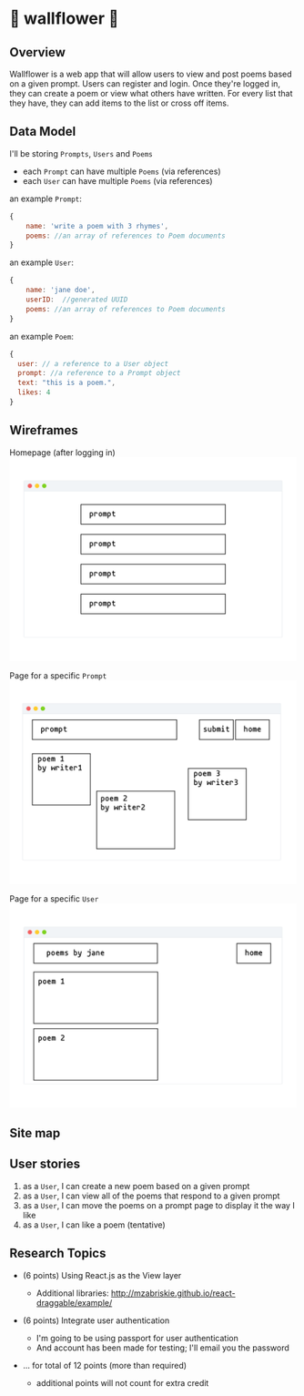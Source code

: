 # 🌸 wallflower 🌼

## Overview

Wallflower is a web app that will allow users to view and post poems based on a given prompt. Users can register and login. Once they're logged in, they can create a poem or view what others have written. For every list that they have, they can add items to the list or cross off items.


## Data Model

I'll be storing `Prompts`, `Users` and `Poems`

* each `Prompt` can have multiple `Poems` (via references)
* each `User` can have multiple `Poems` (via references)

an example `Prompt`:
```javascript
{
    name: 'write a poem with 3 rhymes',
    poems: //an array of references to Poem documents
}
```

an example `User`:

```javascript
{
    name: 'jane doe',
    userID:  //generated UUID
    poems: //an array of references to Poem documents
}
```

an example `Poem`:
```javascript
{
  user: // a reference to a User object
  prompt: //a reference to a Prompt object
  text: "this is a poem.",
  likes: 4
}
```

## Wireframes

Homepage (after logging in)
![home page](documentation/prompt-page.png)

Page for a specific `Prompt`
![prompt page](documentation/poem-page.png)

Page for a specific `User`
![user page](documentation/user-page.png)

## Site map


## User stories

1. as a `User`, I can create a new poem based on a given prompt
2. as a `User`, I can view all of the poems that respond to a given prompt
3. as a `User`, I can move the poems on a prompt page to display it the way I like
4. as a `User`, I can like a poem (tentative)

## Research Topics
* (6 points) Using React.js as the View layer
    * Additional libraries: http://mzabriskie.github.io/react-draggable/example/
* (6 points) Integrate user authentication
    * I'm going to be using passport for user authentication
    * And account has been made for testing; I'll email you the password

* ... for total of 12 points (more than required)
    * additional points will not count for extra credit
